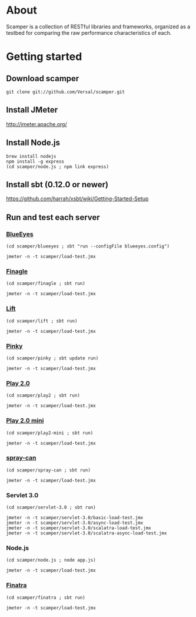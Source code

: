 # About

Scamper is a collection of RESTful libraries and frameworks, organized as a testbed for comparing the raw performance characteristics of each.

# Getting started

## Download scamper

```
git clone git://github.com/Versal/scamper.git
```

## Install JMeter

http://jmeter.apache.org/

## Install Node.js

```
brew install nodejs
npm install -g express
(cd scamper/node.js ; npm link express)
```

## Install sbt (0.12.0 or newer)

https://github.com/harrah/xsbt/wiki/Getting-Started-Setup

## Run and test each server


### [BlueEyes](https://github.com/jdegoes/blueeyes)

```
(cd scamper/blueeyes ; sbt "run --configFile blueeyes.config")
```

```
jmeter -n -t scamper/load-test.jmx
```

### [Finagle](https://github.com/twitter/finagle)

```
(cd scamper/finagle ; sbt run)
```

```
jmeter -n -t scamper/load-test.jmx
```

### [Lift](https://github.com/lift/lift)

```
(cd scamper/lift ; sbt run)
```

```
jmeter -n -t scamper/load-test.jmx
```

### [Pinky](https://github.com/pk11/pinky)

```
(cd scamper/pinky ; sbt update run)
```

```
jmeter -n -t scamper/load-test.jmx
```

### [Play 2.0](https://github.com/playframework/Play20)

```
(cd scamper/play2 ; sbt run)
```

```
jmeter -n -t scamper/load-test.jmx
```

### [Play 2.0 mini](https://github.com/typesafehub/play2-mini)

```
(cd scamper/play2-mini ; sbt run)
```

```
jmeter -n -t scamper/load-test.jmx
```

### [spray-can](https://github.com/spray/spray-can)

```
(cd scamper/spray-can ; sbt run)
```

```
jmeter -n -t scamper/load-test.jmx
```

### Servlet 3.0

```
(cd scamper/servlet-3.0 ; sbt run)
```

```
jmeter -n -t scamper/servlet-3.0/basic-load-test.jmx
jmeter -n -t scamper/servlet-3.0/async-load-test.jmx
jmeter -n -t scamper/servlet-3.0/scalatra-load-test.jmx
jmeter -n -t scamper/servlet-3.0/scalatra-async-load-test.jmx
```

### Node.js

```
(cd scamper/node.js ; node app.js)
```

```
jmeter -n -t scamper/load-test.jmx
```

### [Finatra](https://github.com/capotej/finatra)

```
(cd scamper/finatra ; sbt run)
```

```
jmeter -n -t scamper/load-test.jmx
```

